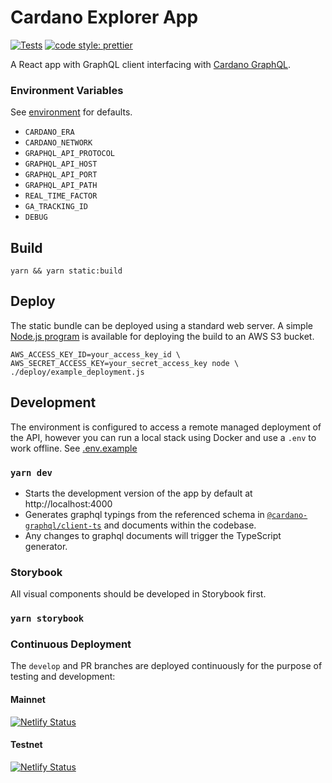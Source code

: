 Cardano Explorer App
====================
[![Tests](https://github.com/input-output-hk/cardano-explorer-app/workflows/Tests/badge.svg)](https://github.com/input-output-hk/cardano-explorer-app/actions?query=workflow%3ATests)
[![code style: prettier](https://img.shields.io/badge/code_style-prettier-ff69b4.svg?style=flat-square)](https://github.com/prettier/prettier)

A React app with GraphQL client interfacing with [Cardano GraphQL](https://github.com/input-output-hk/cardano-graphql).

### Environment Variables
See [environment](source/environment.ts) for defaults.
- `CARDANO_ERA`
- `CARDANO_NETWORK`
- `GRAPHQL_API_PROTOCOL`
- `GRAPHQL_API_HOST`
- `GRAPHQL_API_PORT`
- `GRAPHQL_API_PATH`
- `REAL_TIME_FACTOR`
- `GA_TRACKING_ID`
- `DEBUG`

## Build
```console
yarn && yarn static:build
```
## Deploy
The static bundle can be deployed using a standard web server. A simple [Node.js program](deploy/index.js) 
is available for deploying the build to an AWS S3 bucket.

```console
AWS_ACCESS_KEY_ID=your_access_key_id \
AWS_SECRET_ACCESS_KEY=your_secret_access_key node \
./deploy/example_deployment.js
```

## Development
The environment is configured to access a remote managed deployment of the API, 
however you can run a local stack using Docker and use a `.env` to work offline. 
See [.env.example](.env.example)

### `yarn dev`
- Starts the development version of the app by default at http://localhost:4000
- Generates graphql typings from the referenced schema in [`@cardano-graphql/client-ts`](https://github.com/input-output-hk/cardano-graphql/tree/master/packages/client-ts) 
and documents within the codebase.
- Any changes to graphql documents will trigger the TypeScript generator.

###  Storybook

All visual components should be developed in Storybook first.

### `yarn storybook`

### Continuous Deployment
The `develop` and PR branches are deployed continuously for the purpose of testing and development:
#### Mainnet
[![Netlify Status](https://api.netlify.com/api/v1/badges/09492acb-61fd-4745-8b0e-60c8886f60d1/deploy-status)](https://cardano-explorer-mainnet.netlify.app)
#### Testnet
[![Netlify Status](https://api.netlify.com/api/v1/badges/16628b5d-b1f2-429b-a707-bbdec0564fe9/deploy-status)](https://cardano-explorer-testnet.netlify.app)

